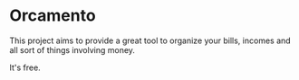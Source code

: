 # Orcamento

This project aims to provide a great tool to organize your bills, incomes and all sort of things involving money.

It's free.
